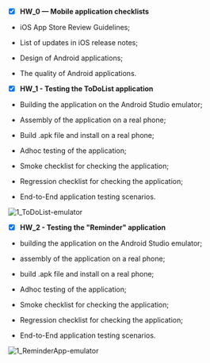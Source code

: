 - [X] **HW_0 — Mobile application checklists**



- iOS App Store Review Guidelines;

- List of updates in iOS release notes;

- Design of Android applications;

- The quality of Android applications.





- [X] **HW_1 - Testing the ToDoList application**



- Building the application on the Android Studio emulator;

- Assembly of the application on a real phone;

- Build .apk file and install on a real phone;

- Adhoc testing of the application;

- Smoke checklist for checking the application;

- Regression checklist for checking the application;

- End-to-End application testing scenarios.

![1_ToDoList-emulator](https://user-images.githubusercontent.com/69029839/173224284-22a349ec-98b9-4227-b078-1769e62c2059.png)

- [X] **HW_2 - Testing the "Reminder" application**



- building the application on the Android Studio emulator;

- assembly of the application on a real phone;

- build .apk file and install on a real phone;

- Adhoc testing of the application;

- Smoke checklist for checking the application;

- Regression checklist for checking the application;

- End-to-End application testing scenarios.

![1_ReminderApp-emulator](https://user-images.githubusercontent.com/69029839/173239777-c8892fac-250c-4934-853f-ea7190856f3d.png)

 


